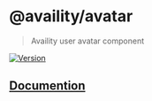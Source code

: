# @availity/avatar

> Availity user avatar component

[![Version](https://img.shields.io/npm/v/@availity/avatar.svg?style=for-the-badge)](https://www.npmjs.com/package/@availity/avatar)

## [Documention](https://availity.github.io/availity-react/components/avatar)